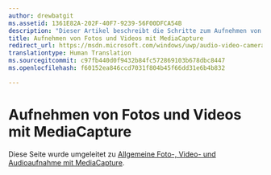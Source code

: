 ```yaml
---
author: drewbatgit
ms.assetid: 1361E82A-202F-40F7-9239-56F00DFCA54B
description: "Dieser Artikel beschreibt die Schritte zum Aufnehmen von Fotos und Videos mit der MediaCapture-API sowie das Initialisieren und Herunterfahren von „MediaCapture“ und das Behandeln von Geräteausrichtungsänderungen."
title: Aufnehmen von Fotos und Videos mit MediaCapture
redirect_url: https://msdn.microsoft.com/windows/uwp/audio-video-camera/basic-photo-video-and-audio-capture-with-mediacapture/
translationtype: Human Translation
ms.sourcegitcommit: c97fb440d0f9432b84fc572869103b678dbc8447
ms.openlocfilehash: f60152ea846ccd7031f804b45f66dd31e6b4b832

---
```


# Aufnehmen von Fotos und Videos mit MediaCapture

Diese Seite wurde umgeleitet zu [Allgemeine Foto-, Video- und Audioaufnahme mit MediaCapture](basic-photo-video-and-audio-capture-with-MediaCapture.md).



<!--HONumber=Aug16_HO3-->


